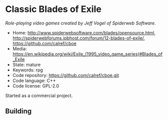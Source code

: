 # Classic Blades of Exile

_Role-playing video games created by Jeff Vogel of Spiderweb Software._

- Home: http://www.spiderwebsoftware.com/blades/opensource.html, http://spiderwebforums.ipbhost.com/forum/12-blades-of-exile/, https://github.com/calref/cboe
- Media: <https://en.wikipedia.org/wiki/Exile_(1995_video_game_series)#Blades_of_Exile>
- State: mature
- Keywords: rpg
- Code repository: https://github.com/calref/cboe.git
- Code language: C++
- Code license: GPL-2.0

Started as a commercial project.

## Building

